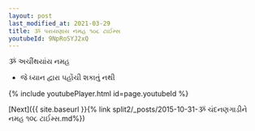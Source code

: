 ```yaml
---
layout: post
last_modified_at: 2021-03-29
title: ૐ પરાયણાય નમહ ૧૦૮ ટાઈમ્સ
youtubeId: 9NpRoSYJ2xQ
---
```

 
 
 ૐ અચીંથયાંય નમહ  
 
 -  જે ધ્યાન દ્વારા પહોંચી શકાતું નથી 
 
  
 
  
 
 
 
 
 
 


{% include youtubePlayer.html id=page.youtubeId %}
 
[Next]({{ site.baseurl }}{% link  split2/_posts/2015-10-31-ૐ ચંદનણગાડીને નમહ ૧૦૮ ટાઈમ્સ.md%})
 
